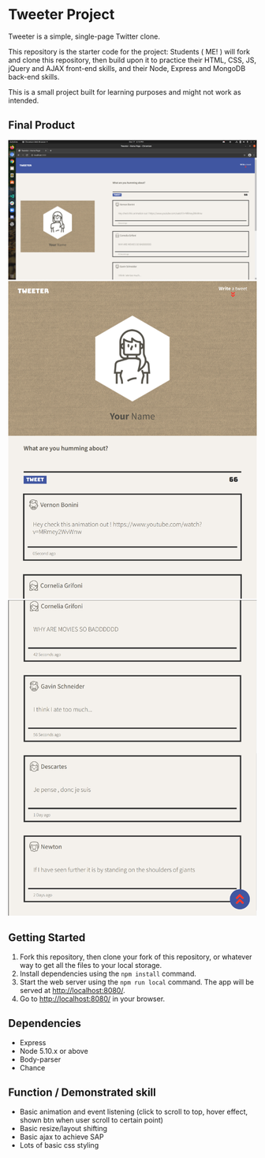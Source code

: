 # Tweeter Project

Tweeter is a simple, single-page Twitter clone.

This repository is the starter code for the project: Students ( ME! ) will fork and clone this repository, then build upon it to practice their HTML, CSS, JS, jQuery and AJAX front-end skills, and their Node, Express and MongoDB back-end skills.

This is a small project built for learning purposes and might not work as intended.

## Final Product

!["screenshot of Desktop Page"](https://github.com/Wwong154/tweeter/blob/master/doc/Demo_Desktop.png)
!["screenshot of smaller screen (smaller then 768px)"](https://github.com/Wwong154/tweeter/blob/master/doc/Demo_mobile.png)
!["screenshot of smaller screen 2 (smaller then 768px)"](https://github.com/Wwong154/tweeter/blob/master/doc/Demo_mobile_scrolled.png)

## Getting Started

1. Fork this repository, then clone your fork of this repository, or whatever way to get all the files to your local storage.
2. Install dependencies using the `npm install` command.
3. Start the web server using the `npm run local` command. The app will be served at <http://localhost:8080/>.
4. Go to <http://localhost:8080/> in your browser.

## Dependencies

- Express
- Node 5.10.x or above
- Body-parser
- Chance

## Function / Demonstrated skill

- Basic animation and event listening (click to scroll to top, hover effect, shown btn when user scroll to certain point)
- Basic resize/layout shifting
- Basic ajax to achieve SAP
- Lots of basic css styling